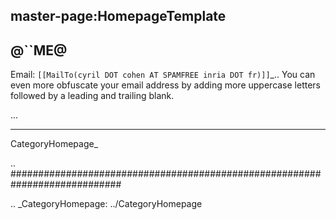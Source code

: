 ## master-page:HomepageTemplate

@``ME@
------

Email: `[[MailTo(cyril DOT cohen AT SPAMFREE inria DOT fr)]]`_.. You can even more obfuscate your email address by adding more uppercase letters followed by a leading and trailing blank.

...

-------------------------

 CategoryHomepage_

.. ############################################################################

.. _CategoryHomepage: ../CategoryHomepage

